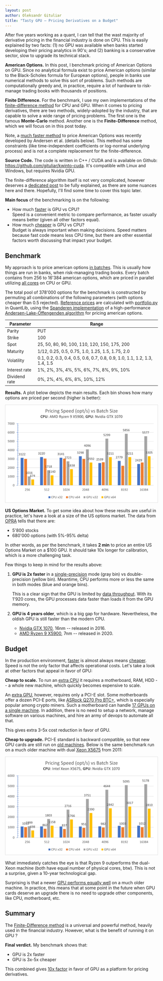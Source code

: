 ```yaml
---
layout: post
author: Oleksandr Gituliar
title: "Tasty GPU – Pricing Derivatives on a Budget"
---
```


After five years working as a quant, I can tell that the wast majority of derivative pricing in the
financial industry is done on CPU. This is easily explained by two facts: (1) no GPU was available
when banks started developing their pricing analytics in 90's; and (2) banking is a conservative
sector, slow to upgrade its technical stack.

**American Options.** In this post, I benchmark pricing of American Options on GPU. Since no
analytical formula exist to price American options (similar to the Black-Scholes formula for
European options), people in banks use numerical methods to solve this sort of problems. Such
methods are computationally greedy and, in practice, require a lot of hardware to risk-manage
trading books with thousands of positions.

**Finite Difference.** For the benchmark, I use my own implementations of the
[finite-difference method](https://en.wikipedia.org/wiki/Finite_difference_method) for CPU and GPU.
When it comes to pricing derivatives, there are two methods, widely-adopted by the industry, that
are capable to solve a wide range of pricing problems. The first one is the famous **Monte-Carlo**
method. Another one is the **Finite-Difference** method, which we will focus on in this post today.

Note, a <u>much faster method</u> to price American Options was recently developed by Andersen et
al. (details below). This method has some constraints (like time-independent coefficients or
log-normal underlying process) and is not a complete replacement for the finite-difference.

**Source Code.** The code is written in C++ / CUDA and is available on Github:
<https://github.com/gituliar/kwinto-cuda>. It's compatible with Linux and Windows, but requires
Nvidia GPU.

The finite-difference algorithm itself is not very complicated, however deserves a <u>dedicated
post</u> to be fully explained, as there are some nuances here and there. Hopefully, I'll find some
time to cover this topic later.

**Main focus** of the benchmarking is on the following:

- How much <u>faster</u> is GPU vs CPU? <br/> Speed is a convenient metric to compare performance,
  as faster usually means better (given all other factors equal).
- How much <u>cheaper</u> is GPU vs CPU? <br/> Budget is always important when making decisions.
  Speed matters because fast code means less CPU time, but there are other essential factors worth
  discussing that impact your budget.

## Benchmark

My approach is to price american options <u>in batches</u>. This is usually how things are run in
banks, when risk-managing trading books. Every batch contains from 256 to 16'384 american options,
which are priced in parallel utilizing <u>all cores</u> on CPU or GPU.

The total pool of 378'000 options for the benchmark is constructed by permuting all combinations of
the following parameters (with options cheaper than 0.5 rejected). <u>Reference prices</u> are
calculated with [portfolio.py](https://github.com/gituliar/kwinto-cuda/blob/main/test/portfolio.py)
in QuantLib, using the
[Spanderen implementation](https://hpcquantlib.wordpress.com/2022/10/09/high-performance-american-option-pricing/)
of a high-performance
[Andersen-Lake-Offengenden algorithm](https://papers.ssrn.com/sol3/papers.cfm?abstract_id=2547027)
for pricing american options.

| Parameter     | Range                                                                     |
| ------------- | ------------------------------------------------------------------------- |
| Parity        | PUT                                                                       |
| Strike        | 100                                                                       |
| Spot          | 25, 50, 80, 90, 100, 110, 120, 150, 175, 200                              |
| Maturity      | 1/12, 0.25, 0.5, 0.75, 1.0, 1.25, 1.5, 1.75, 2.0                          |
| Volatility    | 0.1, 0.2, 0.3, 0.4, 0.5, 0.6, 0.7, 0.8, 0.9, 1.0, 1.1, 1.2, 1.3, 1.4, 1.5 |
| Interest rate | 1%, 2%, 3%, 4%, 5%, 6%, 7%, 8%, 9%, 10%                                   |
| Dividend rate | 0%, 2%, 4%, 6%, 8%, 10%, 12%                                              |

<!-- For this project, American options are good candidates for several reasons:

1.  No analytical formula exist to price American options (similar to the Black-Scholes-Merton
    formula for European options), which doesn't make the code artificial / for-benchmark-only.
2.  Since recently, a highly-accurate and fast method to price American options became available,
    (see Andersen et al. \[1\]). We use its implementation from the QuantLib for a crosscheck.
3.  Thirdly, the code can be extended to price exotic options for which no fast method exist. -->

<!-- <figure>
  <img src="/img/fd1d-gpu-z800.png"/>
  <figcaption>This is my caption text.</figcaption>
</figure> -->

**Results.** A plot below depicts the main results. Each bin shows how many options are priced per
second (higher is better):

![Benchmark CPU vs GPU](/assets/img/2023-08-22/bench-512-cpu-gpu.png)

**US Options Market.** To get some idea about how these results are useful in practice, let's have a
look at a size of the US options market. The data from [OPRA](https://www.opraplan.com) tells that
there are:

- 5'800 stocks
- 680'000 options (with 5%-95% delta)

In other words, as per the benchmark, it takes **2 min** to price an entire US Options Market on a
$100 GPU. It should take 10x longer for calibration, which is a more challenging task.

Few things to keep in mind for the results above:

1. **GPU is 2x faster** in a <u>single-precision</u> mode (gray bin) vs double-precision (yellow
   bin). Meantime, CPU performs more or less the same in both modes (blue and orange bins).

   This is a clear sign that the GPU is limited by <u>data throughput</u>. With its 1'920 cores, the
   GPU processes data faster than loads it from the GPU memory.

2. **GPU is 4 years older**, which is a big gap for hardware. Nevertheless, the oldish GPU is still
   faster than the modern CPU.

   - [Nvidia GTX 1070](https://www.techpowerup.com/gpu-specs/geforce-gtx-1070.c2840), 16nm --
     released in 2016.
   - [AMD Ryzen 9 X5900](https://www.techpowerup.com/cpu-specs/ryzen-9-5900x.c2363), 7nm -- released
     in 2020.

<!-- 3. **GPU loves big batches**, while CPU is most efficient for small jobs. -->

## Budget

In the production environment, <u>faster</u> is almost always means <u>cheaper</u>. Speed is not the
only factor that affects operational costs. Let's take a look at other factors that appeal in favor
of GPU:

<!-- **Cheap to setup.** In Apr'23, on a secondary market in Denmark I paid $250 for the AMD Ryzen 9
X5900 and only $120 for Nvidia GTX 1070. Obviously, <u>CPU requires</u> a motherboard, RAM, HDD -- a
whole machine -- so final price is 3x higher than that. <u>GPU requires</u> only a PCI-E slot. -->

**Cheap to scale.** To run an <u>extra CPU</u> it requires a motherboard, RAM, HDD -- a whole new
machine, which quickly becomes expensive to scale.

An <u>extra GPU</u>, however, requires only a PCI-E slot. Some motherboards offer a dozen PCI-E
ports, like [ASRock Q270 Pro BTC+](https://www.asrock.com/mb/Intel/Q270%20Pro%20BTC+/index.asp),
which is especially popular among crypto miners. Such a motherboard can handle <u>17 GPUs on a
single machine</u>. In addition, there is no need to setup a network, manage software on various
machines, and hire an army of devops to automate all that.

This gives extra 3-5x cost reduction in favor of GPU.

**Cheap to upgrade.** PCI-E standard is backward compatible, so that new GPU cards are still run on
<u>old machines</u>. Below is the same benchmark run on a much older machine with dual
[Xeon X5675](https://www.techpowerup.com/cpu-specs/xeon-x5675.c949) from 2011:

![Benchmark CPU vs GPU](/assets/img/2023-08-22/bench-z800.png)

What immediately catches the eye is that Ryzen 9 outperforms the dual-Xeon machine (both have equal
number of physical cores, btw). This is not a surprise, given a 10-year technological gap.

Surprising is that a newer <u>GPU performs equally well</u> on a much older machine. In practice,
this means that at some point in the future when GPU cards deserve an upgrade there is no need to
upgrade other components, like CPU, motherboard, etc.

## Summary

The <u>Finite-Difference method</u> is a universal and powerful method, heavily used in the
financial industry. However, what is the benefit of running it on GPU ?

**Final verdict.** My benchmark shows that:

- GPU is 2x faster
- GPU is 3x-5x cheaper

This combined gives <u>10x factor</u> in favor of GPU as a platform for pricing derivatives.
